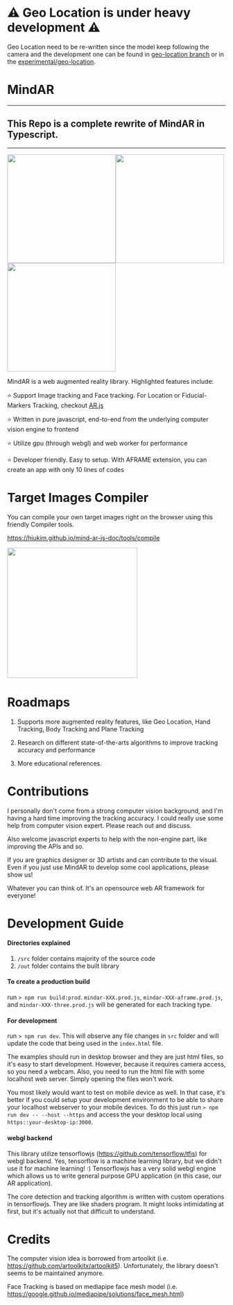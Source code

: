 # :warning: Geo Location is under heavy development :warning:
Geo Location need to be re-written since the model keep following the camera and the development one can be found in [geo-location branch](https://github.com/krsbx/mind-ar-ts/tree/geo-location) or in the [experimental/geo-location](./src/experimental/geo-location).

# MindAR

---

## This Repo is a complete rewrite of MindAR in Typescript.

---

<img src="https://hiukim.github.io/mind-ar-js-doc/assets/images/multi-targets-demo-8b5fc868f6b0847a9818e8bf0ba2c1c3.gif" height="250"><img src="https://hiukim.github.io/mind-ar-js-doc/assets/images/interactive-demo-1ab348a381cbd808f4d52c8750524d11.gif" height="250"><img src="https://hiukim.github.io/mind-ar-js-doc/assets/images/face-tryon-demo-369c4ba701f1df2099ecf05c27f0c944.gif" height="250">

MindAR is a web augmented reality library. Highlighted features include:

:star: Support Image tracking and Face tracking. For Location or Fiducial-Markers Tracking, checkout [AR.js](https://github.com/AR-js-org/AR.js)

:star: Written in pure javascript, end-to-end from the underlying computer vision engine to frontend

:star: Utilize gpu (through webgl) and web worker for performance

:star: Developer friendly. Easy to setup. With AFRAME extension, you can create an app with only 10 lines of codes

# Target Images Compiler

You can compile your own target images right on the browser using this friendly Compiler tools.

https://hiukim.github.io/mind-ar-js-doc/tools/compile

<img src="https://hiukim.github.io/mind-ar-js-doc/assets/images/step2-9f3c4dcb8a2e60766d86f950d06929ea.png" width="300"/>

# Roadmaps

1. Supports more augmented reality features, like Geo Location, Hand Tracking, Body Tracking and Plane Tracking

1. Research on different state-of-the-arts algorithms to improve tracking accuracy and performance

1. More educational references.

# Contributions

I personally don't come from a strong computer vision background, and I'm having a hard time improving the tracking accuracy. I could really use some help from computer vision expert. Please reach out and discuss.

Also welcome javascript experts to help with the non-engine part, like improving the APIs and so.

If you are graphics designer or 3D artists and can contribute to the visual. Even if you just use MindAR to develop some cool applications, please show us!

Whatever you can think of. It's an opensource web AR framework for everyone!

# Development Guide

#### Directories explained

1. `/src` folder contains majority of the source code
2. `/out` folder contains the built library

#### To create a production build

run `> npm run build:prod`. `mindar-XXX.prod.js`, `mindar-XXX-aframe.prod.js`, and `mindar-XXX-three.prod.js` will be generated for each tracking type.

#### For development

run `> npm run dev`. This will observe any file changes in `src` folder and will update the code that being used in the `index.html` file.

The examples should run in desktop browser and they are just html files, so it's easy to start development. However, because it requires camera access, so you need a webcam. Also, you need to run the html file with some localhost web server. Simply opening the files won't work.

You most likely would want to test on mobile device as well. In that case, it's better if you could setup your development environment to be able to share your localhost webserver to your mobile devices. To do this just run `> npm run dev -- --host --https` and access the your desktop local using `https::your-desktop-ip:3000`.

#### webgl backend

This library utilize tensorflowjs (https://github.com/tensorflow/tfjs) for webgl backend. Yes, tensorflow is a machine learning library, but we didn't use it for machine learning! :) Tensorflowjs has a very solid webgl engine which allows us to write general purpose GPU application (in this case, our AR application).

The core detection and tracking algorithm is written with custom operations in tensorflowjs. They are like shaders program. It might looks intimidating at first, but it's actually not that difficult to understand.

# Credits

The computer vision idea is borrowed from artoolkit (i.e. https://github.com/artoolkitx/artoolkit5). Unfortunately, the library doesn't seems to be maintained anymore.

Face Tracking is based on mediapipe face mesh model (i.e. https://google.github.io/mediapipe/solutions/face_mesh.html)
